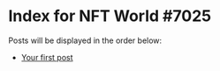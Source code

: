 # Index for NFT World #7025
Posts will be displayed in the order below:

- [Your first post](./001-first.md)

